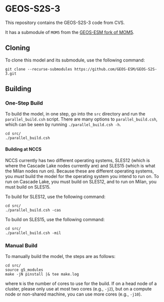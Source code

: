 # GEOS-S2S-3

This repository contains the GEOS-S2S-3 code from CVS.

It has a submodule of `MOM5` from the [GEOS-ESM fork of MOM5](https://github.com/GEOS-ESM/MOM5).

## Cloning

To clone this model and its submodule, use the following command:

```
git clone --recurse-submodules https://github.com/GEOS-ESM/GEOS-S2S-3.git
```

## Building

### One-Step Build

To build the model, in one step, go into the `src` directory and run the `parallel_build.csh` script. There are many options to
`parallel_build.csh`, which can be seen by running `./parallel_build.csh -h`.

```
cd src/
./parallel_build.csh
```

#### Building at NCCS

NCCS currently has two different operating systems, SLES12 (which is where the Cascade Lake nodes currently are) and SLES15 (which is what the Milan nodes run on). Because these are different operating systems, you *must* build the model for the operating system you intend to run on. To run on Cascade Lake, you must build on SLES12, and to run on Milan, you must build on SLES15.

To build for SLES12, use the following command:

```
cd src/
./parallel_build.csh -cas
```

To build on SLES15, use the following command:

```
cd src/
./parallel_build.csh -mil
```

### Manual Build

To manually build the model, the steps are as follows:

```
cd src/
source g5_modules
make -jN pinstall |& tee make.log
```
where `N` is the number of cores to use for the build. If on a head node of a cluster, please only use at most two cores (e.g., `-j2`), but on a compute node or non-shared machine, you can use more cores (e.g., `-j10`).
